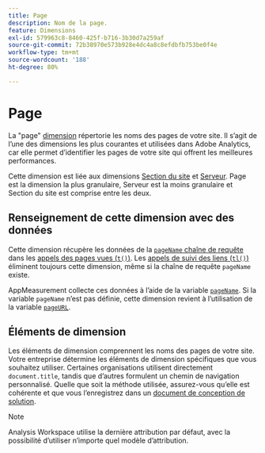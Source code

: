 ```yaml
---
title: Page
description: Nom de la page.
feature: Dimensions
exl-id: 579963c8-8460-425f-b716-3b30d7a259af
source-git-commit: 72b38970e573b928e4dc4a8c8efdbfb753be0f4e
workflow-type: tm+mt
source-wordcount: '188'
ht-degree: 80%

---
```


# Page

La &quot;page&quot; [dimension](overview.md) répertorie les noms des pages de votre site. Il s’agit de l’une des dimensions les plus courantes et utilisées dans Adobe Analytics, car elle permet d’identifier les pages de votre site qui offrent les meilleures performances.

Cette dimension est liée aux dimensions [Section du site](site-section.md) et [Serveur](server.md). Page est la dimension la plus granulaire, Serveur est la moins granulaire et Section du site est comprise entre les deux.

## Renseignement de cette dimension avec des données

Cette dimension récupère les données de la [`pageName` chaîne de requête](/help/implement/validate/query-parameters.md) dans les [appels des pages vues (`t()`)](/help/implement/vars/functions/t-method.md). Les [appels de suivi des liens (`tl()`)](/help/implement/vars/functions/tl-method.md) éliminent toujours cette dimension, même si la chaîne de requête `pageName` existe.

AppMeasurement collecte ces données à l’aide de la variable [`pageName`](/help/implement/vars/page-vars/pagename.md). Si la variable `pageName` n’est pas définie, cette dimension revient à l’utilisation de la variable [`pageURL`](/help/implement/vars/page-vars/pageurl.md).

## Éléments de dimension

Les éléments de dimension comprennent les noms des pages de votre site. Votre entreprise détermine les éléments de dimension spécifiques que vous souhaitez utiliser. Certaines organisations utilisent directement `document.title`, tandis que d’autres formulent un chemin de navigation personnalisé. Quelle que soit la méthode utilisée, assurez-vous qu’elle est cohérente et que vous l’enregistrez dans un [document de conception de solution](/help/implement/prepare/solution-design.md).

>[!NOTE]
>
>Analysis Workspace utilise la dernière attribution par défaut, avec la possibilité d’utiliser n’importe quel modèle d’attribution.
